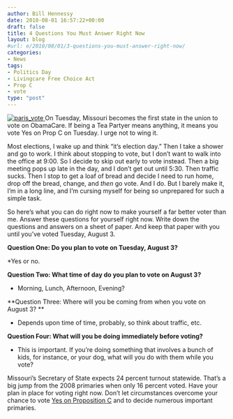 ```yaml
---
author: Bill Hennessy
date: 2010-08-01 16:57:22+00:00
draft: false
title: 4 Questions You Must Answer Right Now
layout: blog
#url: e/2010/08/01/3-questions-you-must-answer-right-now/
categories:
- News
tags:
- Politics Day
- Livingcare Free Choice Act
- Prop C
- vote
type: "post"
---
```


[![paris_vote](https://hennessysview.com/wp-content/uploads/2010/08/paris_vote_thumb.jpg)
](https://hennessysview.com/wp-content/uploads/2010/08/paris_vote.jpg) On Tuesday, Missouri becomes the first state in the union to vote on ObamaCare. If being a Tea Partyer means anything, it means you vote Yes on Prop C on Tuesday. I urge not to wing it.

 

Most elections, I wake up and think “it’s election day.” Then I take a shower and go to work. I think about stopping to vote, but I don’t want to walk into the office at 9:00. So I decide to skip out early to vote instead. Then a big meeting pops up late in the day, and I don’t get out until 5:30. Then traffic sucks. Then I stop to get a loaf of bread and decide I need to run home, drop off the bread, change, and _then_ go vote. And I do. But I barely make it, I’m in a long line, and I’m cursing myself for being so unprepared for such a simple task.

 

So here’s what you can do right now to make yourself a far better voter than me. Answer these questions for yourself right now. Write down the questions and answers on a sheet of paper. And keep that paper with you until you’ve voted Tuesday, August 3.

 

**Question One: Do you plan to vote on Tuesday, August 3?**

 

*Yes or no.

 

**Question Two: What time of day do you plan to vote on August 3?**

 

* Morning, Lunch, Afternoon, Evening?

 

**Question Three: Where will you be coming from when you vote on August 3? **

 

* Depends upon time of time, probably, so think about traffic, etc.

 

**Question Four: What will you be doing immediately before voting?**

 

* This is important. If you’re doing something that involves a bunch of kids, for instance, or your dog, what will you do with them while you vote?

 

Missouri’s Secretary of State expects 24 percent turnout statewide. That’s a big jump from the 2008 primaries when only 16 percent voted. Have your plan in place for voting right now. Don’t let circumstances overcome your chance to vote [Yes on Proposition C](https://www.mohealthfreedom.org/) and to decide numerous important primaries.
